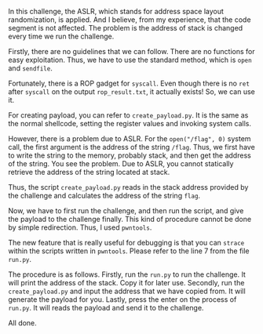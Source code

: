 In this challenge, the ASLR, which stands for address space layout randomization, is applied.
And I believe, from my experience, that the code segment is not affected.
The problem is the address of stack is changed every time we run the challenge.

Firstly, there are no guidelines that we can follow.
There are no functions for easy exploitation.
Thus, we have to use the standard method, which is `open` and `sendfile`.

Fortunately, there is a ROP gadget for `syscall`.
Even though there is no `ret` after `syscall` on the output `rop_result.txt`, it actually exists! So, we can use it.

For creating payload, you can refer to `create_payload.py`.
It is the same as the normal shellcode, setting the register values and invoking system calls.

However, there is a problem due to ASLR.
For the `open("/flag", 0)` system call, the first argument is the address of the string `/flag`.
Thus, we first have to write the string to the memory, probably stack, and then get the address of the string.
You see the problem. Due to ASLR, you cannot statically retrieve the address of the string located at stack.

Thus, the script `create_payload.py` reads in the stack address provided by the challenge and calculates the address of the string `flag`.

Now, we have to first run the challenge, and then run the script, and give the payload to the challenge finally.
This kind of procedure cannot be done by simple redirection.
Thus, I used `pwntools`.

The new feature that is really useful for debugging is that you can `strace` within the scripts written in `pwntools`.
Please refer to the line 7 from the file `run.py`.

The procedure is as follows.
Firstly, run the `run.py` to run the challenge.
It will print the address of the stack. Copy it for later use.
Secondly, run the `create_payload.py` and input the address that we have copied from.
It will generate the payload for you.
Lastly, press the enter on the process of `run.py`.
It will reads the payload and send it to the challenge.

All done.
